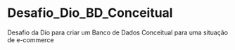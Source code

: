 # Desafio_Dio_BD_Conceitual
Desafio da Dio para criar um Banco de Dados Conceitual para uma situação de e-commerce
